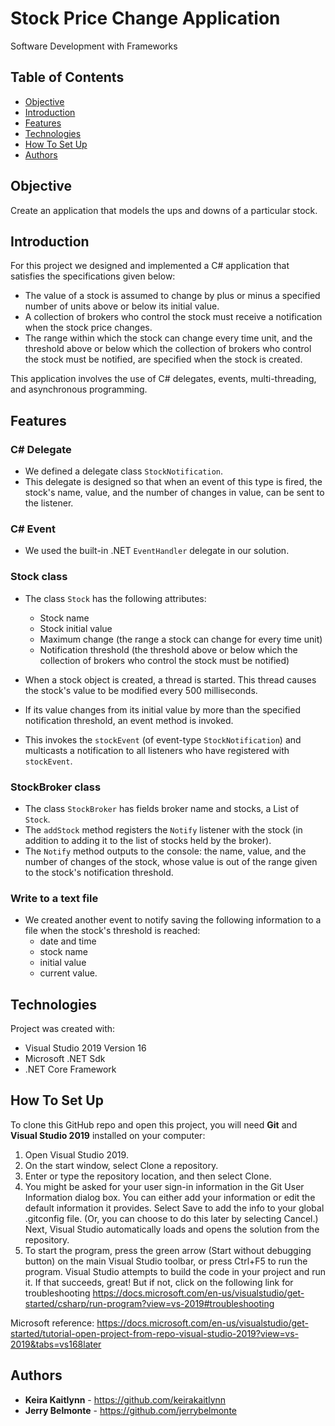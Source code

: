 # Stock Price Change Application
Software Development with Frameworks

## Table of Contents
- [Objective](#objective)
- [Introduction](#introduction)
- [Features](#features)
- [Technologies](#technologies)
- [How To Set Up](#how-to-set-up)
- [Authors](#authors)


## Objective
Create an application that models the ups and downs of a particular stock.


## Introduction
For this project we designed and implemented a C# application that satisfies the specifications given below: 

- The value of a stock is assumed to change by plus or minus a specified number of units above or below its initial value.
- A collection of brokers who control the stock must receive a notification when the stock price changes.
- The range within which the stock can change every time unit, and the threshold above or below which the collection of brokers who control the stock must be notified, are specified when the stock is created.

This application involves the use of C# delegates, events, multi-threading, and asynchronous programming. 


## Features

### C# Delegate
- We defined a delegate class `StockNotification`.
- This delegate is designed so that when an event of this type is fired, the stock's name, value, and the number of changes in value, can be sent to the listener.

### C# Event
- We used the built-in .NET `EventHandler` delegate in our solution.

### Stock class
- The class `Stock` has the following attributes:
  - Stock name
  - Stock initial value
  - Maximum change (the range a stock can change for every time unit)
  - Notification threshold (the threshold above or below which the collection of brokers who control the stock must be notified)

- When a stock object is created, a thread is started. This thread causes the stock's value to be modified every 500 milliseconds.
- If its value changes from its initial value by more than the specified notification threshold, an event method is invoked.
- This invokes the `stockEvent` (of event-type `StockNotification`) and multicasts a notification to all listeners who have registered with `stockEvent`.

### StockBroker class
- The class `StockBroker` has fields broker name and stocks, a List of `Stock`.
- The `addStock` method registers the `Notify` listener with the stock (in addition to adding it to the list of stocks held by the broker).
- The `Notify` method outputs to the console: the name, value, and the number of changes of the stock, whose value is out of the range given to the stock's notification threshold.

### Write to a text file
- We created another event to notify saving the following information to a file when the stock's threshold is reached: 
  - date and time
  - stock name
  - initial value 
  - current value.


## Technologies
Project was created with:
* Visual Studio 2019 Version 16
* Microsoft .NET Sdk
* .NET Core Framework

## How To Set Up
To clone this GitHub repo and open this project, you will need **Git** and **Visual Studio 2019** installed on your computer:

1. Open Visual Studio 2019.
2. On the start window, select Clone a repository.
3. Enter or type the repository location, and then select Clone.
4. You might be asked for your user sign-in information in the Git User Information dialog box. You can either add your information or edit the default information it provides. Select Save to add the info to your global .gitconfig file. (Or, you can choose to do this later by selecting Cancel.) Next, Visual Studio automatically loads and opens the solution from the repository.
5. To start the program, press the green arrow (Start without debugging button) on the main Visual Studio toolbar, or press Ctrl+F5 to run the program. Visual Studio attempts to build the code in your project and run it. If that succeeds, great! But if not, click on the following link for troubleshooting https://docs.microsoft.com/en-us/visualstudio/get-started/csharp/run-program?view=vs-2019#troubleshooting

Microsoft reference: https://docs.microsoft.com/en-us/visualstudio/get-started/tutorial-open-project-from-repo-visual-studio-2019?view=vs-2019&tabs=vs168later

## Authors

* **Keira Kaitlynn** - https://github.com/keirakaitlynn
* **Jerry Belmonte** - https://github.com/jerrybelmonte
